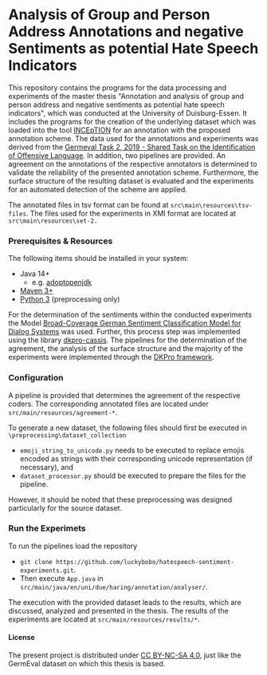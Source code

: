 # Analysis of Group and Person Address Annotations and negative Sentiments as potential Hate Speech Indicators
This repository contains the programs for the data processing and experiments of the master thesis "Annotation and analysis of group and person address and negative sentiments as potential hate speech indicators", which was conducted at the University of Duisburg-Essen. It includes the programs for the creation of the underlying dataset which was loaded into the tool [INCEpTION](https://github.com/inception-project/inception) for an annotation with the proposed annotation scheme. The data used for the annotations and experiments was derived from the [Germeval Task 2, 2019 - Shared Task on the Identification of Offensive Language](https://projects.fzai.h-da.de/iggsa/). In addition, two pipelines are provided. An agreement on the annotations of the respective annotators is determined to validate the reliability of the presented annotation scheme. Furthermore, the surface structure of the resulting dataset is evaluated and the experiments for an automated detection of the scheme are applied.

The annotated files in tsv format can be found at `src\main\resources\tsv-files`. The files used for the experiments in XMI format are located at `src\main\resources\set-2.
`
### Prerequisites & Resources
The following items should be installed in your system:
- Java 14+
	- e.g. [adoptopenjdk](https://adoptopenjdk.net/)
- [Maven 3+](https://maven.apache.org/download.cgi)
- [Python 3](https://www.python.org/downloads/) (preprocessing only)

For the determination of the sentiments within the conducted experiments the Model [Broad-Coverage German Sentiment Classification Model for Dialog Systems](https://github.com/oliverguhr/german-sentiment) was used. Further, this process step was implemented using the library [dkpro-cassis](https://github.com/dkpro/dkpro-cassis). The pipelines for the determination of the agreement, the analysis of the surface structure and the majority of the experiments were implemented through the [DKPro framework](https://dkpro.github.io/).

### Configuration
A pipeline is provided that determines the agreement of the respective coders. The corresponding annotated files are located under `src/main/resources/agreement-*`. 

To generate a new dataset, the following files should first be executed in `\preprocessing\dataset_collection`
- `emoji_string_to_unicode.py` needs to be executed to replace emojis encoded as strings with their corresponding unicode representation (if necessary), and
- `dataset_processor.py` should be executed to prepare the files for the pipeline.

However, it should be noted that these preprocessing was designed particularly for the source dataset.

### Run the Experimets
To run the pipelines load the repository
- `git clone https://github.com/luckybobo/hatespeech-sentiment-experiments.git`. 
- Then execute `App.java` in `src/main/java/en/uni/due/haring/annotation/analyser/`. 

The execution with the provided dataset leads to the results, which are discussed, analyzed and presented in the thesis. The results of the experiments are located at `src/main/resources/results/*`.

#### License
The present project is distributed under [CC BY-NC-SA 4.0](https://creativecommons.org/licenses/by-nc-sa/4.0/deed.de), just like the GermEval dataset on which this thesis is based.



